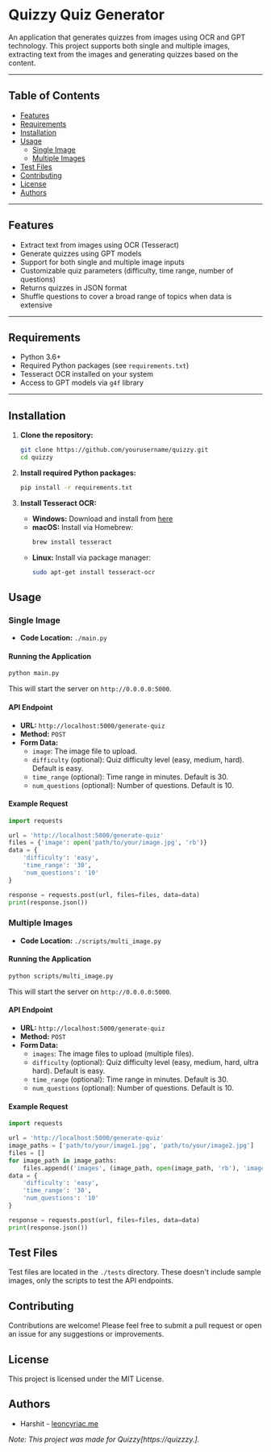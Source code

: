# Quizzy Quiz Generator

An application that generates quizzes from images using OCR and GPT technology. This project supports both single and multiple images, extracting text from the images and generating quizzes based on the content.

---

## Table of Contents

- [Features](#features)
- [Requirements](#requirements)
- [Installation](#installation)
- [Usage](#usage)
  - [Single Image](#single-image)
  - [Multiple Images](#multiple-images)
- [Test Files](#test-files)
- [Contributing](#contributing)
- [License](#license)
- [Authors](#authors)

---

## Features

- Extract text from images using OCR (Tesseract)
- Generate quizzes using GPT models
- Support for both single and multiple image inputs
- Customizable quiz parameters (difficulty, time range, number of questions)
- Returns quizzes in JSON format
- Shuffle questions to cover a broad range of topics when data is extensive

---

## Requirements

- Python 3.6+
- Required Python packages (see `requirements.txt`)
- Tesseract OCR installed on your system
- Access to GPT models via `g4f` library

---

## Installation

1. **Clone the repository:**

   ```bash
   git clone https://github.com/yourusername/quizzy.git
   cd quizzy
   ```

2. **Install required Python packages:**

   ```bash
   pip install -r requirements.txt
   ```

3. **Install Tesseract OCR:**

   - **Windows:** Download and install from [here](https://github.com/tesseract-ocr/tesseract)
   - **macOS:** Install via Homebrew:
     ```bash
     brew install tesseract
     ```
   - **Linux:** Install via package manager:
     ```bash
     sudo apt-get install tesseract-ocr
     ```

## Usage

### Single Image

- **Code Location:** `./main.py`

#### Running the Application

```bash
python main.py
```

This will start the server on `http://0.0.0.0:5000`.

#### API Endpoint

- **URL:** `http://localhost:5000/generate-quiz`
- **Method:** `POST`
- **Form Data:**
  - `image`: The image file to upload.
  - `difficulty` (optional): Quiz difficulty level (easy, medium, hard). Default is easy.
  - `time_range` (optional): Time range in minutes. Default is 30.
  - `num_questions` (optional): Number of questions. Default is 10.

#### Example Request

```python
import requests

url = 'http://localhost:5000/generate-quiz'
files = {'image': open('path/to/your/image.jpg', 'rb')}
data = {
    'difficulty': 'easy',
    'time_range': '30',
    'num_questions': '10'
}

response = requests.post(url, files=files, data=data)
print(response.json())
```

### Multiple Images

- **Code Location:** `./scripts/multi_image.py`

#### Running the Application

```bash
python scripts/multi_image.py
```

This will start the server on `http://0.0.0.0:5000`.

#### API Endpoint

- **URL:** `http://localhost:5000/generate-quiz`
- **Method:** `POST`
- **Form Data:**
  - `images`: The image files to upload (multiple files).
  - `difficulty` (optional): Quiz difficulty level (easy, medium, hard, ultra hard). Default is easy.
  - `time_range` (optional): Time range in minutes. Default is 30.
  - `num_questions` (optional): Number of questions. Default is 10.

#### Example Request

```python
import requests

url = 'http://localhost:5000/generate-quiz'
image_paths = ['path/to/your/image1.jpg', 'path/to/your/image2.jpg']
files = []
for image_path in image_paths:
    files.append(('images', (image_path, open(image_path, 'rb'), 'image/jpeg')))
data = {
    'difficulty': 'easy',
    'time_range': '30',
    'num_questions': '10'
}

response = requests.post(url, files=files, data=data)
print(response.json())
```

## Test Files

Test files are located in the `./tests` directory. These doesn't include sample images, only the scripts to test the API endpoints.

## Contributing

Contributions are welcome! Please feel free to submit a pull request or open an issue for any suggestions or improvements.

## License

This project is licensed under the MIT License.

## Authors

- Harshit - [leoncyriac.me](https://leoncyriac.me)

*Note: This project was made for Quizzy[https://quizzzy.].*
